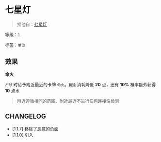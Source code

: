 # 七星灯

> 捏他自：[七星灯](https://baike.baidu.com/item/%E4%B8%83%E6%98%9F%E7%81%AF/1118855)

等级：`1`

标签：`单位`

## 效果

**命火**

`占领` 时给予附近最近的卡牌 `命火`。`蔓延` 消耗降低 **20** 点，还有 **10%** 概率额外获得 **10** 点水

> 附近遵循相同的范围，附近最近不进行任何连接性检测

## CHANGELOG

- [1.1.7] 移除了恶意的负面
- [1.1.0] 引入